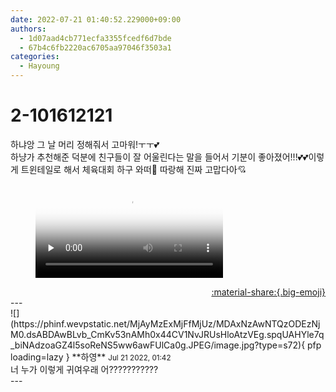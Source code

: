 ```yaml
---
date: 2022-07-21 01:40:52.229000+09:00
authors:
  - 1d07aad4cb771ecfa3355fcedf6d7bde
  - 67b4c6fb2220ac6705aa97046f3503a1
categories:
  - Hayoung
---
```


# 2-101612121

<div class="post-container" markdown="1">
<div class="content-container md-sidebar__scrollwrap" markdown="1">

하냐앙 그 날 머리 정해줘서 고마워!ㅜㅜ💕<br>하냥가 추천해준 덕분에 친구들이 잘 어울린다는 말을 들어서 기분이 좋아졌어!!!💕💕이렇게 트윈테일로 해서 체육대회 하구 와떠🥰 따랑해 진짜 고맙다아💘

<figure markdown="1">
<video controls="controls" preload="none" poster="/assets/videos/weverse_4-8045-thumb.jpg">
<source src="/assets/videos/weverse_4-8045.mp4#t=1" type="video/mp4">
Your browser does not support the video tag.
</video>
</figure>


</div>
</div>

<div style="text-align: right;" markdown="1">
<a href="https://weverse.io/fromis9/fanpost/2-101612121" style="text-align: right;">:material-share:{.big-emoji}</a>
</div>
---

<div class="comments-container md-sidebar__scrollwrap" markdown="1">
<div class="comment" markdown="1">
<div class='id-container' markdown="1">
![](https://phinf.wevpstatic.net/MjAyMzExMjFfMjUz/MDAxNzAwNTQzODEzNjM0.dsABDAwBLvb_CmKv53nAMh0x44CV1NvJRUsHloAtzVEg.spqUAHYle7q_biNAdzoaGZ4l5soReNS5ww6awFUlCa0g.JPEG/image.jpg?type=s72){ pfp loading=lazy }
**<span class="artist">하영</span>** <small>Jul 21 2022, 01:42</small><br>
</div>
<div class='comment-body' markdown="1">
너 누가 이렇게 귀여우래 어???????????
</div>
</div>
</div>
---

